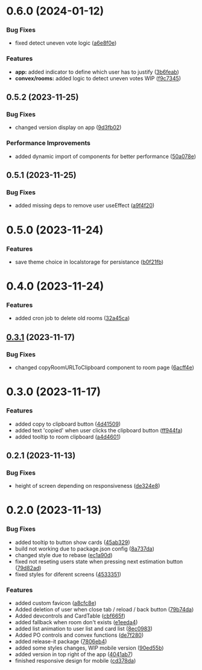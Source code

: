 

# 0.6.0 (2024-01-12)


### Bug Fixes

* fixed detect uneven vote logic ([a6e8f0e](https://github.com/LeoCaprile/poker-planning/commit/a6e8f0ed584ad036d7b639a9ba529a207502564e))


### Features

* **app:** added indicator to define which user has to justify ([3b6feab](https://github.com/LeoCaprile/poker-planning/commit/3b6feab32d1eaab3f1e0f538d83bb9f5eaffadf6))
* **convex/rooms:** added logic to detect uneven votes WIP ([f9c7345](https://github.com/LeoCaprile/poker-planning/commit/f9c734591b164a3236d85531f4bcdf1c66f21982))

## 0.5.2 (2023-11-25)


### Bug Fixes

* changed version display on app ([9d3fb02](https://github.com/LeoCaprile/poker-planning/commit/9d3fb0202d8cb14299cfb63a771974663cabe1e4))


### Performance Improvements

* added dynamic import of components for better performance ([50a078e](https://github.com/LeoCaprile/poker-planning/commit/50a078e72f2736f8e3ab1de04490df98247d408a))

## 0.5.1 (2023-11-25)


### Bug Fixes

* added missing deps to remove user useEffect ([a9f4f20](https://github.com/LeoCaprile/poker-planning/commit/a9f4f203eca4dce8db8382d797248b73166e0b14))

# 0.5.0 (2023-11-24)


### Features

* save theme choice in localstorage for persistance ([b0f21fb](https://github.com/LeoCaprile/poker-planning/commit/b0f21fb45c436019dd64df9791e9704fc84adc75))

# 0.4.0 (2023-11-24)


### Features

* added cron job to delete old rooms ([32a45ca](https://github.com/LeoCaprile/poker-planning/commit/32a45ca84d930be17b2d723b01541c1429fc53eb))

## [0.3.1](https://github.com/LeoCaprile/poker-planning/compare/0.3.0...0.3.1) (2023-11-17)


### Bug Fixes

* changed copyRoomURLToClipboard component to room page ([6acff4e](https://github.com/LeoCaprile/poker-planning/commit/6acff4e041e1a157eacbf135fed2d979d73ca5b8))

# 0.3.0 (2023-11-17)


### Features

* added copy to clipboard button ([4d41509](https://github.com/LeoCaprile/poker-planning/commit/4d41509f1538be5059be1fd1009c816c8f1c6d8d))
* added text 'copied' when user clicks the clipboard button ([ff944fa](https://github.com/LeoCaprile/poker-planning/commit/ff944fa87dd90df11144396381476997dd4ff176))
* added tooltip to room clipboard ([a4d4601](https://github.com/LeoCaprile/poker-planning/commit/a4d460102333c7fee84f0d27ac50f7b516f4dd31))

## 0.2.1 (2023-11-13)


### Bug Fixes

* height of screen depending on responsiveness ([de324e8](https://github.com/LeoCaprile/poker-planning/commit/de324e8f7d0d7166ddab5367003de7133e734164))

# 0.2.0 (2023-11-13)


### Bug Fixes

* added tooltip to button show cards ([45ab329](https://github.com/LeoCaprile/poker-planning/commit/45ab32973867e9d05ae072a48f4c8168a04f4d82))
* build not working due to package.json config ([8a737da](https://github.com/LeoCaprile/poker-planning/commit/8a737dacb3993fa1f750a5f39eae451946f72402))
* changed style due to rebase ([ec1a90d](https://github.com/LeoCaprile/poker-planning/commit/ec1a90d8e0f822ce4c4823ad0d515015ab6555e6))
* fixed not reseting users state when pressing next estimation button ([79d82ad](https://github.com/LeoCaprile/poker-planning/commit/79d82adc2039ea57c1ce8b851499f4983730b598))
* fixed styles for diferent screens ([4533351](https://github.com/LeoCaprile/poker-planning/commit/4533351ee7f44d05ac9bd01002545d56fcbf19b3))


### Features

* added custom favicon ([a8cfc8e](https://github.com/LeoCaprile/poker-planning/commit/a8cfc8e0ff37756c6de02cd3b932b5ecf6252a91))
* Added deletion of user when close tab / reload / back button ([79b74da](https://github.com/LeoCaprile/poker-planning/commit/79b74dadee3d15193a387bcb47fb1c4b463cb31d))
* Added devcontrols and CardTable ([cbf665f](https://github.com/LeoCaprile/poker-planning/commit/cbf665fe4547ccaadc6ff63a8da6a8f7398c0636))
* added fallback when room don't exists ([e1eeda4](https://github.com/LeoCaprile/poker-planning/commit/e1eeda4eb9ee9336ee023596e0d2f5b4fcde3a63))
* added list animation to user list and card list ([8ec0983](https://github.com/LeoCaprile/poker-planning/commit/8ec09836f623db05a25bf249bdde338c50d8dd54))
* Added PO controls and convex functions ([de7f280](https://github.com/LeoCaprile/poker-planning/commit/de7f28079920f1e6719e5a47402b9c57d016aa75))
* added release-it package ([7806eb4](https://github.com/LeoCaprile/poker-planning/commit/7806eb416ccfbab66215aab1c03e161ec656b03b))
* added some styles changes, WIP mobile version ([90ed55b](https://github.com/LeoCaprile/poker-planning/commit/90ed55bd2bd2d2d7b94d4fc6d57f49ef77f3c189))
* added version in top right of the app ([4041ab7](https://github.com/LeoCaprile/poker-planning/commit/4041ab70c34b5fd617bf2b00351406f3c6086e81))
* finished responsive design for mobile ([cd378da](https://github.com/LeoCaprile/poker-planning/commit/cd378da192ee3703aebd39e626829745bf669a92))
